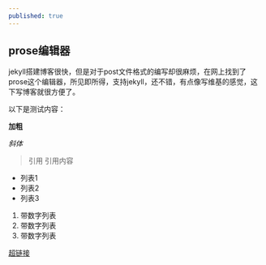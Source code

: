 ```yaml
---
published: true
---
```


## prose编辑器

jekyll搭建博客很快，但是对于post文件格式的编写却很麻烦，在网上找到了prose这个编辑器，所见即所得，支持jekyll，还不错，有点像写维基的感觉，这下写博客就很方便了。

以下是测试内容：

**加粗**

_斜体_

> 引用
引用内容

- 列表1
- 列表2
- 列表3

1. 带数字列表
2. 带数字列表
3. 带数字列表

[超链接](http://t.qq.com/demonrain "我的腾讯微博")